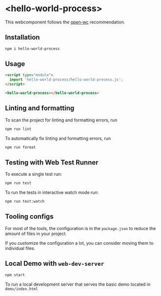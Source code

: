# \<hello-world-process>

This webcomponent follows the [open-wc](https://github.com/open-wc/open-wc) recommendation.

## Installation

```bash
npm i hello-world-process
```

## Usage

```html
<script type="module">
  import 'hello-world-process/hello-world-process.js';
</script>

<hello-world-process></hello-world-process>
```

## Linting and formatting

To scan the project for linting and formatting errors, run

```bash
npm run lint
```

To automatically fix linting and formatting errors, run

```bash
npm run format
```

## Testing with Web Test Runner

To execute a single test run:

```bash
npm run test
```

To run the tests in interactive watch mode run:

```bash
npm run test:watch
```


## Tooling configs

For most of the tools, the configuration is in the `package.json` to reduce the amount of files in your project.

If you customize the configuration a lot, you can consider moving them to individual files.

## Local Demo with `web-dev-server`

```bash
npm start
```

To run a local development server that serves the basic demo located in `demo/index.html`
